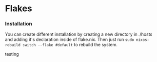 # Flakes

### Installation

You can create different installation by creating a new directory in ./hosts and adding it's declaration inside of flake.nix.
Then just run `sudo nixos-rebuild switch --flake #default` to rebuild the system.

testing 
